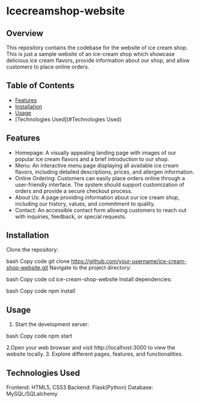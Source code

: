 # Icecreamshop-website

## Overview
This repository contains the codebase for the website of ice cream shop. This is just a sample website of an ice-cream shop which showcase delicious ice cream flavors, provide information about our shop, and allow customers to place online orders.

## Table of Contents
- [Features](#Features)
- [Installation](#Installation)
- [Usage](#Usage)
- [Technologies Used](#Technologies Used)

## Features
- Homepage: A visually appealing landing page with images of our popular ice cream flavors and a brief introduction to our shop.
- Menu: An interactive menu page displaying all available ice cream flavors, including detailed descriptions, prices, and allergen information.
- Online Ordering: Customers can easily place orders online through a user-friendly interface. The system should support customization of orders and provide a secure checkout process.
- About Us: A page providing information about our ice cream shop, including our history, values, and commitment to quality.
- Contact: An accessible contact form allowing customers to reach out with inquiries, feedback, or special requests.

## Installation
Clone the repository:

bash
Copy code
git clone https://github.com/your-username/ice-cream-shop-website.git
Navigate to the project directory:

bash
Copy code
cd ice-cream-shop-website
Install dependencies:

bash
Copy code
npm install

## Usage
1. Start the development server:

bash
Copy code
npm start

2.Open your web browser and visit http://localhost:3000 to view the website locally.
3. Explore different pages, features, and functionalities.

## Technologies Used
Frontend: HTML5, CSS3
Backend: Flask(Python)
Database: MySQL/SQLalchemy




   

